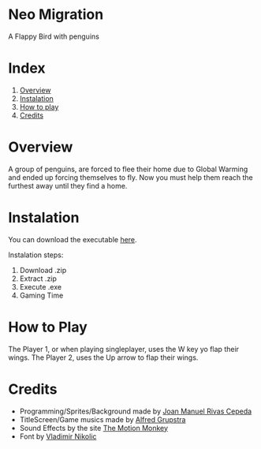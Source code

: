 # Neo Migration
A Flappy Bird with penguins

# Index
1. [Overview](#overview)
2. [Instalation](#instalation)
3. [How to play](#how-to-play)
4. [Credits](#credits)

# Overview
A group of penguins, are forced to flee their home due to Global Warming
and ended up forcing themselves to fly. Now you must help them reach the
furthest away until they find a home.

# Instalation
You can download the executable [here](https://joan-mrc.itch.io/neomigration).

Instalation steps:
1. Download .zip
2. Extract .zip
3. Execute .exe
4. Gaming Time

# How to Play
The Player 1, or when playing singleplayer, uses the W key yo flap their wings.
The Player 2, uses the Up arrow to flap their wings.

# Credits

- Programming/Sprites/Background made by [Joan Manuel Rivas Cepeda](https://joan-mrc.itch.io)
- TitleScreen/Game musics made by [Alfred Grupstra](https://pixabay.com/users/alfred_grupstra-4379051/)
- Sound Effects by the site [The Motion Monkey](https://www.themotionmonkey.co.uk/free-resources/retro-arcade-sounds/)
- Font by [Vladimir Nikolic](https://www.dafont.com/es/vladimir-nikolic.d6875)
